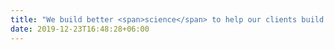 ```yaml
---
title: "We build better <span>science</span> to help our clients build better <span>knowledge</span>"
date: 2019-12-23T16:48:28+06:00
---
```

